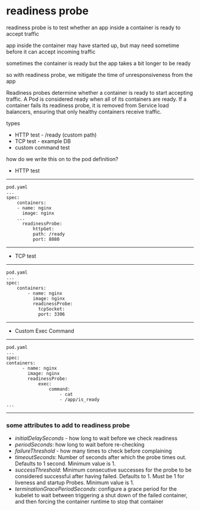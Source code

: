 # readiness probe

readiness probe is to test whether an app inside a container is ready to accept traffic

app inside the container may have started up, but may need sometime before it can accept incoming traffic

sometimes the container is ready
but the app takes a bit longer to be ready 

so with readiness probe, we mitigate the time of unresponsiveness from the app

Readiness probes determine whether a container is ready to start accepting traffic. A Pod is considered ready when all of its containers are ready. If a container fails its readiness probe, it is removed from Service load balancers, ensuring that only healthy containers receive traffic.

types
* HTTP test - /ready (custom path)
* TCP test - example DB 
* custom command test

how do we write this on to the pod definition?

* HTTP test 

 --- 
    pod.yaml 
    ...
    spec: 
        containers: 
        - name: nginx
          image: nginx 
        ...
          readinessProbe: 
              httpGet:
              path: /ready
              port: 8080

---

* TCP test

---
    pod.yaml
    ...
    spec: 
        containers:
            - name: nginx
              image: nginx
              readinessProbe: 
                tcpSocket: 
                port: 3306
---

* Custom Exec Command 

---
    pod.yaml
    ...
    spec: 
    containers:
          - name: nginx
            image: nginx
            readinessProbe: 
                exec: 
                    command: 
                        - cat
                        - /app/is_ready
    ...
---

### some attributes to add to readiness probe


* *initialDelaySeconds* - how long to wait before we check readiness
* *periodSeconds*: how long to wait before re-checking
* *failureThreshold* - how many times to check before complaining
* *timeoutSeconds*: Number of seconds after which the probe times out. Defaults to 1 second. Minimum value is 1.
* *successThreshold*: Minimum consecutive successes for the probe to be considered successful after having failed. Defaults to 1. Must be 1 for liveness and startup Probes. Minimum value is 1.
* *terminationGracePeriodSeconds*: configure a grace period for the kubelet to wait between triggering a shut down of the failed container, and then forcing the container runtime to stop that container

